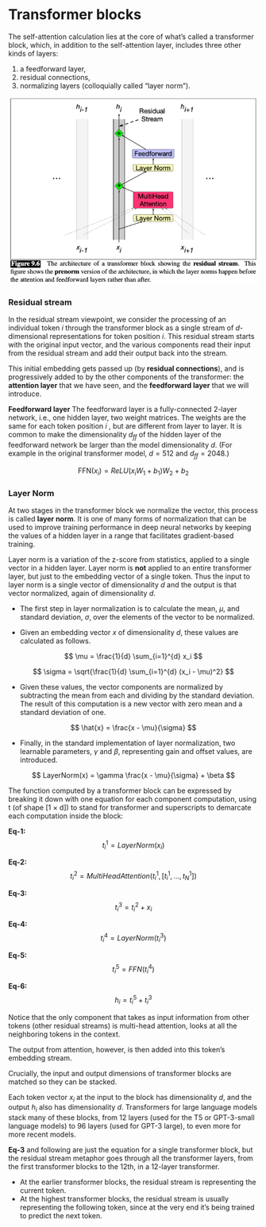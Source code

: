 # Transformer blocks

The self-attention calculation lies at the core of what’s called a transformer block, which, in addition to the self-attention layer, includes three other kinds of layers: 
1. a feedforward layer, 
2. residual connections, 
3. normalizing layers (colloquially called “layer norm”).

![Transformer block](./images/block-1.png)

### Residual stream

In the residual stream viewpoint, we consider the processing of an individual token $i$ through the transformer block as a single stream of $d$-dimensional representations for token position $i$. This residual stream starts with the original input vector, and the various components read their input from the residual stream and add their output back into the stream.

This initial embedding gets passed up (by **residual connections**), and is progressively added to by the other components of the transformer: the **attention layer** that we have seen, and the **feedforward layer** that we will introduce.

**Feedforward layer**
The feedforward layer is a fully-connected 2-layer network, i.e., one hidden layer, two weight matrices. The weights are the same for each token position $i$ , but are different from layer to layer. It is common to make the dimensionality $d_{ff}$ of the hidden layer of the feedforward network be larger than the model dimensionality $d$. (For example in the original transformer model, $d = 512$ and $d_{ff} = 2048$.)

$$
\text{FFN}(x_i) = ReLU(x_iW_1 + b_1)W_2 + b_2
$$

### Layer Norm
At two stages in the transformer block we normalize the vector, this process is called **layer norm**. It is one of many forms of normalization that can be used to improve training performance in deep neural networks by keeping the values of a hidden layer in a range that facilitates gradient-based training.

Layer norm is a variation of the z-score from statistics, applied to a single vector in a hidden layer. Layer norm is **not** applied to an entire transformer layer, but just to the embedding vector of a single token. Thus the input to layer norm is a single vector of dimensionality $d$ and the output is that vector normalized, again of dimensionality $d$.

- The first step in layer normalization is to calculate the mean, $\mu$, and standard deviation, $\sigma$, over the elements of the vector to be normalized.

- Given an embedding vector $x$ of dimensionality $d$, these values are calculated as follows.


$$
\mu = \frac{1}{d} \sum_{i=1}^{d} x_i
$$

$$
\sigma = \sqrt{\frac{1}{d} \sum_{i=1}^{d} (x_i - \mu)^2}
$$

- Given these values, the vector components are normalized by subtracting the mean from each and dividing by the standard deviation. The result of this computation is a new vector with zero mean and a standard deviation of one.

$$
\hat{x} = \frac{x - \mu}{\sigma}
$$

- Finally, in the standard implementation of layer normalization, two learnable parameters, $\gamma$ and $\beta$, representing gain and offset values, are introduced.

$$
LayerNorm(x) = \gamma \frac{x - \mu}{\sigma} + \beta
$$

The function computed by a transformer block can be expressed by breaking it down with one equation for each component computation, using t (of shape [1 × d]) to stand for transformer and superscripts to demarcate each computation inside the block:

**Eq-1:**
$$
t_i^{1} = LayerNorm(x_i)
$$

**Eq-2:**
$$
t_i^{2} = MultiHeadAttention(t_i^{1}, [t_i^{1}, ..., t_N^{1}])
$$

**Eq-3:**
$$
t_i^{3} = t_i^{2} + x_i
$$

**Eq-4:**
$$
t_i^{4} = LayerNorm(t_i^{3})
$$

**Eq-5:**
$$
t_i^{5} = FFN(t_i^{4})
$$

**Eq-6:**
$$
h_i = t_i^{5} + t_i^{3}
$$

Notice that the only component that takes as input information from other tokens (other residual streams) is multi-head attention, looks at all the neighboring tokens in the context.

The output from attention, however, is then added into this token’s embedding stream.


Crucially, the input and output dimensions of transformer blocks are matched so they can be stacked.

Each token vector $x_i$ at the input to the block has dimensionality $d$, and the output $h_i$ also has dimensionality $d$. Transformers for large language models stack many of these blocks, from 12 layers (used for the T5 or GPT-3-small language models) to 96 layers (used for GPT-3 large), to even more for more recent models.

**Eq-3** and following are just the equation for a single transformer block, but the residual stream metaphor goes through all the transformer layers, from the first transformer blocks to the 12th, in a 12-layer transformer.
- At the earlier transformer blocks, the residual stream is representing the current token. 
- At the highest transformer blocks, the residual stream is usually representing the following token, since at the very end it’s being trained to predict the next token.